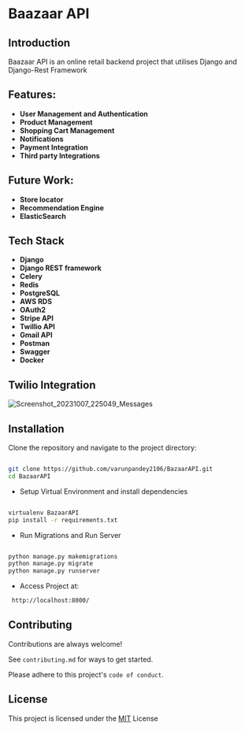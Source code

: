 
# Baazaar API


## Introduction

Baazaar API is an online retail backend project  that utilises Django and Django-Rest Framework

## Features:

- **User Management and Authentication**
- **Product Management**
- **Shopping Cart Management**
- **Notifications**
- **Payment Integration**
- **Third party Integrations**

## Future Work:

- **Store locator**
- **Recommendation Engine**
- **ElasticSearch**

## Tech Stack

- **Django**
- **Django REST framework**
- **Celery** 
- **Redis** 
- **PostgreSQL**
-  **AWS RDS**
- **OAuth2**
- **Stripe API**
- **Twillio API**
- **Gmail API**
- **Postman**
- **Swagger**
- **Docker**

## Twilio Integration

![Screenshot_20231007_225049_Messages](https://github.com/varunpandey2106/BaazaarAPI/assets/77747699/8b8c75b5-c04d-4e16-9909-0ac0ece5a4d7)


## Installation

Clone the repository and navigate to the project directory:
```bash

git clone https://github.com/varunpandey2106/BazaarAPI.git
cd BazaarAPI
```

- Setup Virtual Environment and install dependencies 
```bash

virtualenv BazaarAPI
pip install -r requirements.txt
```

- Run Migrations and Run Server
```bash

python manage.py makemigrations
python manage.py migrate
python manage.py runserver
```

- Access Project at: 
```bash
 http://localhost:8000/
```




## Contributing

Contributions are always welcome!

See `contributing.md` for ways to get started.

Please adhere to this project's `code of conduct`.


## License

This project is licensed under the [MIT](https://choosealicense.com/licenses/mit/) License
